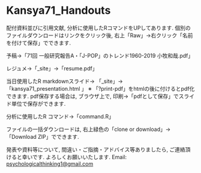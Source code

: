 # Kansya71_Handouts


配付資料並びに引用文献, 分析に使用したRコマンドをUPしてあります. 個別のファイルダウンロードはリンクをクリック後, 右上「Raw」→右クリック「名前を付けて保存」でできます. 

予稿→「71回 一般研究報告A・「J-POP」のトレンド1960-2019 小牧和哉.pdf」

レジュメ→「_site」→「resume.pdf」

当日使用したR markdownスライド→ 「_site」→「kansya71_presentation.html 」  ※ 「?print-pdf」をhtmlの後に付けるとpdf化できます. pdf保存する場合は, ブラウザ上で, 印刷→「pdfとして保存」でスライド単位で保存ができます. 

分析に使用したR コマンド→「command.R」

ファイルの一括ダウンロードは, 右上緑色の「clone or download」→「Download ZIP」でできます. 

発表や資料等について, 間違い・ご指摘・アドバイス等ありましたら, ご連絡頂けると幸いです. よろしくお願いいたします. 
Email: psychologicalthinking1@gmail.com
